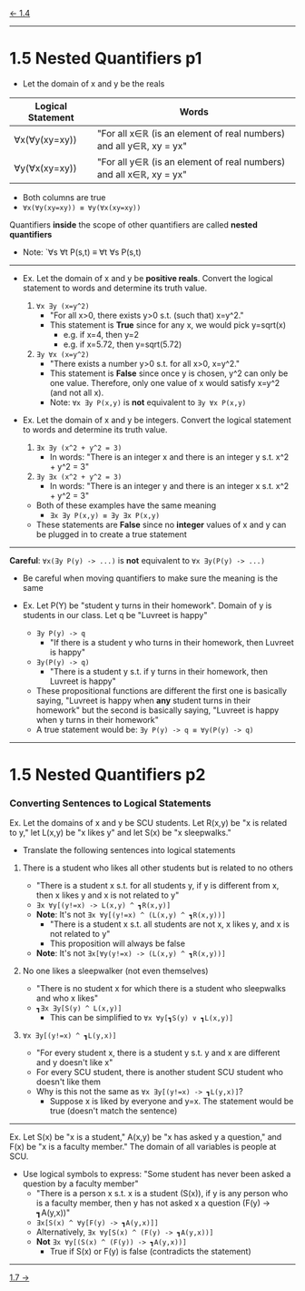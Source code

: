 [\<- 1.4](1.4.md)

---

# 1.5 Nested Quantifiers p1

- Let the domain of x and y be the reals

|Logical Statement|Words|
|-----------------|-----|
|∀x(∀y(xy=xy))    |"For all x∈ℝ (is an element of real numbers) and all y∈ℝ, xy = yx"|
|∀y(∀x(xy=xy))    |"For all y∈ℝ (is an element of real numbers) and all x∈ℝ, xy = yx"|

- Both columns are true
- `∀x(∀y(xy=xy)) ≡ ∀y(∀x(xy=xy))`

Quantifiers **inside** the scope of other quantifiers are called **nested quantifiers**

- Note: `∀s ∀t P(s,t) ≡ ∀t ∀s P(s,t)

---

- Ex. Let the domain of x and y be **positive reals**. Convert the logical statement to words and determine its truth value.
	1. `∀x Ǝy (x=y^2)`
		- "For all x>0, there exists y>0 s.t. (such that) x=y^2."
		- This statement is **True** since for any x, we would pick y=sqrt(x)
			- e.g. if x=4, then y=2
			- e.g. if x=5.72, then y=sqrt(5.72)
	2. `Ǝy ∀x (x=y^2)`
		- "There exists a number y>0 s.t. for all x>0, x=y^2."
		- This statement is **False** since once y is chosen, y^2 can only be one value. Therefore, only one value of x would satisfy x=y^2 (and not all x).
		- Note: `∀x Ǝy P(x,y)` is **not** equivalent to `Ǝy ∀x P(x,y)`

- Ex. Let the domain of x and y be integers. Convert the logical statement to words and determine its truth value.
	1. `Ǝx Ǝy (x^2 + y^2 = 3)`
		- In words: "There is an integer x and there is an integer y s.t. x^2 + y^2 = 3"
	2. `Ǝy Ǝx (x^2 + y^2 = 3)`
		- In words: "There is an integer y and there is an integer x s.t. x^2 + y^2 = 3"
	- Both of these examples have the same meaning
		- `Ǝx Ǝy P(x,y) ≡ Ǝy Ǝx P(x,y)`
	- These statements are **False** since no **integer** values of x and y can be plugged in to create a true statement

---

**Careful**: `∀x(Ǝy P(y) -> ...)` is **not** equivalent to `∀x Ǝy(P(y) -> ...)`
- Be careful when moving quantifiers to make sure the meaning is the same

- Ex. Let P(Y) be "student y turns in their homework". Domain of y is students in our class. Let q be "Luvreet is happy"
	- `Ǝy P(y) -> q`
		- "If there is a student y who turns in their homework, then Luvreet is happy"
	- `Ǝy(P(y) -> q)`
		- "There is a student y s.t. if y turns in their homework, then Luvreet is happy"
	- These propositional functions are different the first one is basically saying, "Luvreet is happy when **any** student turns in their homework" but the second is basically saying, "Luvreet is happy when y turns in their homework"
	- A true statement would be: `Ǝy P(y) -> q ≡ ∀y(P(y) -> q)`

---

# 1.5 Nested Quantifiers p2

### Converting Sentences to Logical Statements

Ex. Let the domains of x and y be SCU students. Let R(x,y) be "x is related to y," let L(x,y) be "x likes y" and let S(x) be "x sleepwalks."
- Translate the following sentences into logical statements
1. There is a student who likes all other students but is related to no others
	- "There is a student x s.t. for all students y, if y is different from x, then x likes y and x is not related to y"
	- `Ǝx ∀y[(y!=x) -> L(x,y) ^ ┓R(x,y)]`
	- **Note**: It's not `Ǝx ∀y[(y!=x) ^ (L(x,y) ^ ┓R(x,y))]`
		- "There is a student x s.t. all students are not x, x likes y, and x is not related to y"
		- This proposition will always be false
	- **Note**: It's not `Ǝx[∀y(y!=x) -> (L(x,y) ^ ┓R(x,y))]`
2. No one likes a sleepwalker (not even themselves)
	- "There is no student x for which there is a student who sleepwalks and who x likes"
	- `┓Ǝx Ǝy[S(y) ^ L(x,y)]`
		- This can be simplified to `∀x ∀y[┓S(y) ∨ ┓L(x,y)]`

3. `∀x Ǝy[(y!=x) ^ ┓L(y,x)]`
	- "For every student x, there is a student y s.t. y and x are different and y doesn't like x"
	- For every SCU student, there is another student SCU student who doesn't like them
	- Why is this not the same as `∀x Ǝy[(y!=x) -> ┓L(y,x)]`?
		- Suppose x is liked by everyone and y=x. The statement would be true (doesn't match the sentence)

---

Ex. Let S(x) be "x is a student," A(x,y) be "x has asked y a question," and F(x) be "x is a faculty member." The domain of all variables is people at SCU.
- Use logical symbols to express: "Some student has never been asked a question by a faculty member"
	- "There is a person x s.t. x is a student (S(x)), if y is any person who is a faculty member, then y has not asked x a question (F(y) -> ┓A(y,x))"
	- `Ǝx[S(x) ^ ∀y[F(y) -> ┓A(y,x)]]`
	- Alternatively, `Ǝx ∀y[S(x) ^ (F(y) -> ┓A(y,x))]`
	- **Not** `Ǝx ∀y[(S(x) ^ (F(y)) -> ┓A(y,x))]`
		- True if S(x) or F(y) is false (contradicts the statement)

---

[1.7 ->](1.7.md)

